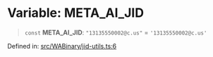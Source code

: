 # Variable: META\_AI\_JID

> `const` **META\_AI\_JID**: `"13135550002@c.us"` = `'13135550002@c.us'`

Defined in: [src/WABinary/jid-utils.ts:6](https://github.com/Fokusdotid/bail/blob/82f46c566476ac566bfd781dede14412fcdfb787/src/WABinary/jid-utils.ts#L6)
